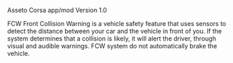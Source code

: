 Asseto Corsa app/mod
Version 1.0

FCW Front Collision Warning is a vehicle safety feature that uses sensors to detect the distance between your car and the vehicle in front of you. If the system determines that a collision is likely, it will alert the driver, through visual and audible warnings. FCW system do not automatically brake the vehicle.
